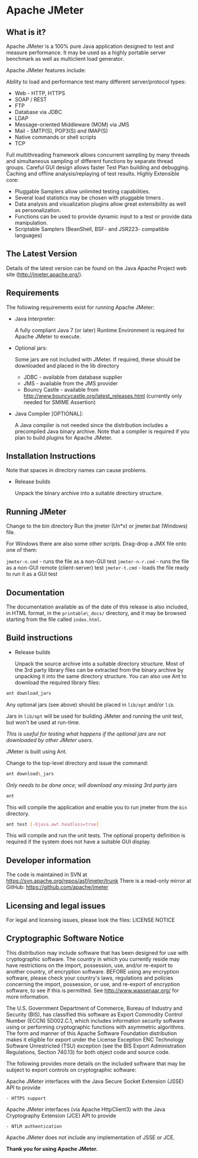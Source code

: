 # Apache JMeter

## What is it?

Apache JMeter is a 100% pure Java application designed to test
and measure performance.  It may be used as a highly portable 
server benchmark as well as multiclient load generator.

Apache JMeter features include:

Ability to load and performance test many different server/protocol types:
 -  Web - HTTP, HTTPS
 -  SOAP / REST
 -  FTP
 -  Database via JDBC
 -  LDAP
 -  Message-oriented Middleware (MOM) via JMS
 -  Mail - SMTP(S), POP3(S) and IMAP(S)
 -  Native commands or shell scripts
 -  TCP

Full multithreading framework allows concurrent sampling by many threads
and simultaneous sampling of different functions by separate thread groups.
Careful GUI design allows faster Test Plan building and debugging.
Caching and offline analysis/replaying of test results.
Highly Extensible core:
 -  Pluggable Samplers allow unlimited testing capabilities.
 -  Several load statistics may be chosen with pluggable timers .
 -  Data analysis and visualization plugins allow great extensibility as well as personalization.
 -  Functions can be used to provide dynamic input to a test or provide data manipulation.
 -  Scriptable Samplers (BeanShell, BSF- and JSR223- compatible languages)


## The Latest Version

Details of the latest version can be found on the Java Apache 
Project web site (http://jmeter.apache.org/).

## Requirements

The following requirements exist for running Apache JMeter:

 -  Java Interpreter:

    A fully compliant Java 7 (or later) Runtime Environment is required 
    for Apache JMeter to execute.

 -  Optional jars:

    Some jars are not included with JMeter.
    If required, these should be downloaded and placed in the lib directory

    + JDBC - available from database supplier
    + JMS - available from the JMS provider
    + Bouncy Castle - available from http://www.bouncycastle.org/latest_releases.html
      (currently only needed for SMIME Assertion)

 -  Java Compiler [OPTIONAL]:

    A Java compiler is not needed since the distribution includes a
    precompiled Java binary archive. Note that a compiler is required
    if you plan to build plugins for Apache JMeter.

## Installation Instructions

Note that spaces in directory names can cause problems.

 - Release builds

   Unpack the binary archive into a suitable directory structure.

## Running JMeter

Change to the bin directory
Run the jmeter (Un\*x) or jmeter.bat (Windows) file.

For Windows there are also some other scripts.
Drag-drop a JMX file onto one of them:

`jmeter-n.cmd` - runs the file as a non-GUI test
`jmeter-n-r.cmd` - runs the file as a non-GUI remote (client-server) test
`jmeter-t.cmd` - loads the file ready to run it as a GUI test

## Documentation

The documentation available as of the date of this release is
also included, in HTML format, in the `printable\_docs/` directory,
and it may be browsed starting from the file called `index.html`.

## Build instructions

 - Release builds

   Unpack the source archive into a suitable directory structure.
   Most of the 3rd party library files can be extracted from the binary archive
   by unpacking it into the same directory structure.
   You can also use Ant to download the required library files:

```sh
ant download_jars
```

Any optional jars (see above) should be placed in `lib/opt` and/or `lib`.

Jars in `lib/opt` will be used for building JMeter and running the unit test,
but won't be used at run-time.

_This is useful for testing what happens if the optional jars are not
downloaded by other JMeter users._

JMeter is built using Ant.

Change to the top-level directory and issue the command:

```sh
ant download\_jars
```
_Only needs to be done once; will download any missing 3rd party jars_

```sh
ant
```

This will compile the application and enable you to run jmeter from the `bin`
directory.

```sh
ant test [-Djava.awt.headless=true]
```

This will compile and run the unit tests.
The optional property definition is required if the system
does not have a suitable GUI display.

## Developer information

The code is maintained in SVN at https://svn.apache.org/repos/asf/jmeter/trunk
There is a read-only mirror at GitHub: https://github.com/apache/jmeter

## Licensing and legal issues

For legal and licensing issues, please look the files:
LICENSE
NOTICE

## Cryptographic Software Notice

This distribution may include software that has been designed for use
with cryptographic software. The country in which you currently reside
may have restrictions on the import, possession, use, and/or re-export
to another country, of encryption software. BEFORE using any encryption
software, please check your country's laws, regulations and policies
concerning the import, possession, or use, and re-export of encryption
software, to see if this is permitted. See <http://www.wassenaar.org/>
for more information.

The U.S. Government Department of Commerce, Bureau of Industry and
Security (BIS), has classified this software as Export Commodity
Control Number (ECCN) 5D002.C.1, which includes information security
software using or performing cryptographic functions with asymmetric
algorithms. The form and manner of this Apache Software Foundation
distribution makes it eligible for export under the License Exception
ENC Technology Software Unrestricted (TSU) exception (see the BIS
Export Administration Regulations, Section 740.13) for both object
code and source code.

The following provides more details on the included software that
may be subject to export controls on cryptographic software:

  Apache JMeter interfaces with the
  Java Secure Socket Extension (JSSE) API to provide

    - HTTPS support

  Apache JMeter interfaces (via Apache HttpClient3) with the
  Java Cryptography Extension (JCE) API to provide 

    - NTLM authentication

  Apache JMeter does not include any implementation of JSSE or JCE.


**Thank you for using Apache JMeter.**
